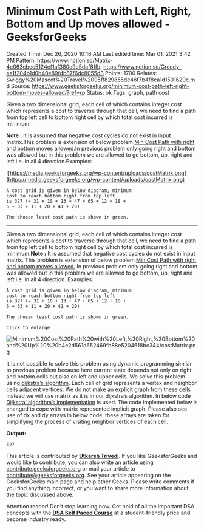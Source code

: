 # Minimum Cost Path with Left, Right, Bottom and Up moves allowed - GeeksforGeeks

Created Time: Dec 26, 2020 10:16 AM
Last edited time: Mar 01, 2021 3:42 PM
Pattern: https://www.notion.so/Matrix-4e063cbec5124ef1af380e9e5daf8ffb, https://www.notion.so/Greedy-ea1f204b1d0b40e89fdb87f6dc8055d3
Points: 1700
Relates: Swiggy%20Mascot%20Travel%2095ff829855de46f7b4f8ca1d1501620c.md
Source: https://www.geeksforgeeks.org/minimum-cost-path-left-right-bottom-moves-allowed/?ref=rp
Status: ok
Tags: graph, path cost

Given a two dimensional grid, each cell of which contains integer cost which represents a cost to traverse through that cell, we need to find a path from top left cell to bottom right cell by which total cost incurred is minimum.

**Note :** It is assumed that negative cost cycles do not exist in input matrix.This problem is extension of below problem.[Min Cost Path with right and bottom moves allowed.](https://www.geeksforgeeks.org/dynamic-programming-set-6-min-cost-path/)In previous problem only going right and bottom was allowed but in this problem we are allowed to go bottom, up, right and left i.e. in all 4 direction.Examples:

![https://media.geeksforgeeks.org/wp-content/uploads/costMatrix.png](https://media.geeksforgeeks.org/wp-content/uploads/costMatrix.png)

```
A cost grid is given in below diagram, minimum 
cost to reach bottom right from top left 
is 327 (= 31 + 10 + 13 + 47 + 65 + 12 + 18 + 
6 + 33 + 11 + 20 + 41 + 20)

The chosen least cost path is shown in green.
```

---

Given a two dimensional grid, each cell of which contains integer cost which represents a cost to traverse through that cell, we need to find a path from top left cell to bottom right cell by which total cost incurred is minimum.**Note :** It is assumed that negative cost cycles do not exist in input matrix.
This problem is extension of below problem.[Min Cost Path with right and bottom moves allowed.](https://www.geeksforgeeks.org/dynamic-programming-set-6-min-cost-path/)
In previous problem only going right and bottom was allowed but in this problem we are allowed to go bottom, up, right and left i.e. in all 4 direction.
Examples:

```
A cost grid is given in below diagram, minimum 
cost to reach bottom right from top left 
is 327 (= 31 + 10 + 13 + 47 + 65 + 12 + 18 + 
6 + 33 + 11 + 20 + 41 + 20)

The chosen least cost path is shown in green.

Click to enlarge
```

![Minimum%20Cost%20Path%20with%20Left,%20Right,%20Bottom%20and%20Up%20%20b4e2d561d652469fb88e5204618bc344/costMatrix.png](costMatrix.png)

It is not possible to solve this problem using dynamic programming similar to previous problem because here current state depends not only on right and bottom cells but also on left and upper cells. We solve this problem using [dijkstra’s algorithm](https://www.geeksforgeeks.org/greedy-algorithms-set-6-dijkstras-shortest-path-algorithm/). Each cell of grid represents a vertex and neighbor cells adjacent vertices. We do not make an explicit graph from these cells instead we will use matrix as it is in our dijkstra’s algorithm. 
In below code [Dijkstra’ algorithm’s implementation](https://www.geeksforgeeks.org/dijkstras-shortest-path-algorithm-using-set-in-stl/) is used. The code implemented below is changed to cope with matrix represented implicit graph. Please also see use of dx and dy arrays in below code, these arrays are taken for simplifying the process of visiting neighbor vertices of each cell.

**Output:**

```
327

```

This article is contributed by **[Utkarsh Trivedi](https://in.linkedin.com/in/utkarsh-trivedi-253069a7)**. If you like GeeksforGeeks and would like to contribute, you can also write an article using [contribute.geeksforgeeks.org](http://www.contribute.geeksforgeeks.org/) or mail your article to contribute@geeksforgeeks.org. See your article appearing on the GeeksforGeeks main page and help other Geeks.
Please write comments if you find anything incorrect, or you want to share more information about the topic discussed above.

Attention reader! Don’t stop learning now. Get hold of all the important DSA concepts with the **[DSA Self Paced Course](https://practice.geeksforgeeks.org/courses/dsa-self-paced?utm_source=geeksforgeeks&utm_medium=article&utm_campaign=gfg_article_dsa_content_bottom)** at a student-friendly price and become industry ready.